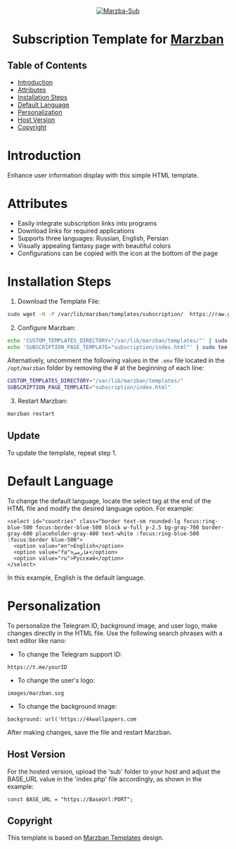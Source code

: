 <p align="center">
  <a href="https://github.com/x0sina/marzban-sub" target="_blank" rel="noopener noreferrer">
    <img src="https://raw.githubusercontent.com/x0sina/marzban-sub/main/PreviewTemplate.png" alt="Marzba-Sub" title="Marzba-Sub"/>
  </a>
</p>

<h1 align="center">Subscription Template for <a href="https://github.com/Gozargah/Marzban">Marzban</a></h1>

## Table of Contents
- [Introduction](#introduction)
- [Attributes](#attributes)
- [Installation Steps](#installation-steps)
- [Default Language](#default-language)
- [Personalization](#personalization)
- [Host Version](#host-version)
- [Copyright](#copyright)

# Introduction
Enhance user information display with this simple HTML template.

# Attributes
- Easily integrate subscription links into programs
- Download links for required applications
- Supports three languages: Russian, English, Persian
- Visually appealing fantasy page with beautiful colors
- Configurations can be copied with the icon at the bottom of the page

# Installation Steps
1. Download the Template File:
```sh
sudo wget -N -P /var/lib/marzban/templates/subscription/  https://raw.githubusercontent.com/codedpro/marzban-sub/main/index.html
```

2. Configure Marzban:
```sh
echo 'CUSTOM_TEMPLATES_DIRECTORY="/var/lib/marzban/templates/"' | sudo tee -a /opt/marzban/.env
echo 'SUBSCRIPTION_PAGE_TEMPLATE="subscription/index.html"' | sudo tee -a /opt/marzban/.env
```
Alternatively, uncomment the following values in the `.env` file located in the `/opt/marzban` folder by removing the # at the beginning of each line:
```sh
CUSTOM_TEMPLATES_DIRECTORY="/var/lib/marzban/templates/"
SUBSCRIPTION_PAGE_TEMPLATE="subscription/index.html"
```

3. Restart Marzban:
```sh
marzban restart
```

## Update
To update the template, repeat step 1.

# Default Language
To change the default language, locate the select tag at the end of the HTML file and modify the desired language option. For example:
```
<select id="countries" class="border text-sm rounded-lg focus:ring-blue-500 focus:border-blue-500 block w-full p-2.5 bg-gray-700 border-gray-600 placeholder-gray-400 text-white :focus:ring-blue-500 :focus:border blue-500">
  <option value="en">English</option>
  <option value="fa">فارسی</option>
  <option value="ru">Русский</option>
</select>
```
In this example, English is the default language.

# Personalization
To personalize the Telegram ID, background image, and user logo, make changes directly in the HTML file. Use the following search phrases with a text editor like nano:
- To change the Telegram support ID:
```
https://t.me/yourID
```
- To change the user's logo:
```
images/marzban.svg
```
- To change the background image:
```
background: url('https://4kwallpapers.com
```
After making changes, save the file and restart Marzban.

## Host Version
For the hosted version, upload the 'sub' folder to your host and adjust the BASE_URL value in the 'index.php' file accordingly, as shown in the example:
```
const BASE_URL = "https://BaseUrl:PORT";
```

## Copyright
This template is based on <a href="https://github.com/Gozargah/Marzban">Marzban Templates</a> design.
